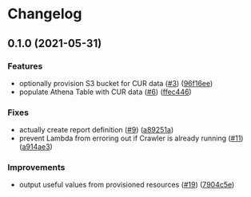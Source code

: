 # Changelog

## 0.1.0 (2021-05-31)


### Features

* optionally provision S3 bucket for CUR data ([#3](https://www.github.com/nuuday/terraform-aws-cur/issues/3)) ([96f16ee](https://www.github.com/nuuday/terraform-aws-cur/commit/96f16ee42f238454bab82bef2a985d32275a92c5))
* populate Athena Table with CUR data ([#6](https://www.github.com/nuuday/terraform-aws-cur/issues/6)) ([ffec446](https://www.github.com/nuuday/terraform-aws-cur/commit/ffec44651e3d51ce067d8e856b86fb30585987c8))


### Fixes

* actually create report definition ([#9](https://www.github.com/nuuday/terraform-aws-cur/issues/9)) ([a89251a](https://www.github.com/nuuday/terraform-aws-cur/commit/a89251a177eae79b7ca1e86b8d38994dada34079))
* prevent Lambda from erroring out if Crawler is already running ([#11](https://www.github.com/nuuday/terraform-aws-cur/issues/11)) ([a914ae3](https://www.github.com/nuuday/terraform-aws-cur/commit/a914ae38fb67a03542e0fe51d685ad76c3d29c55))


### Improvements

* output useful values from provisioned resources ([#19](https://www.github.com/nuuday/terraform-aws-cur/issues/19)) ([7904c5e](https://www.github.com/nuuday/terraform-aws-cur/commit/7904c5efa974cdcc1458b551a8f7d1fd882fe845))
